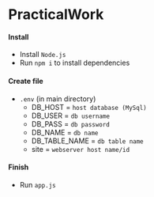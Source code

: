 # PracticalWork

#### Install
* Install `Node.js`
* Run `npm i` to install dependencies

#### Create file
* `.env` (in main directory)
  * DB_HOST = `host database (MySql)`
  * DB_USER = `db username`
  * DB_PASS = `db password`
  * DB_NAME = `db name`
  * DB_TABLE_NAME = `db table name`
  * site = `webserver host name/id`

#### Finish
* Run `app.js`
